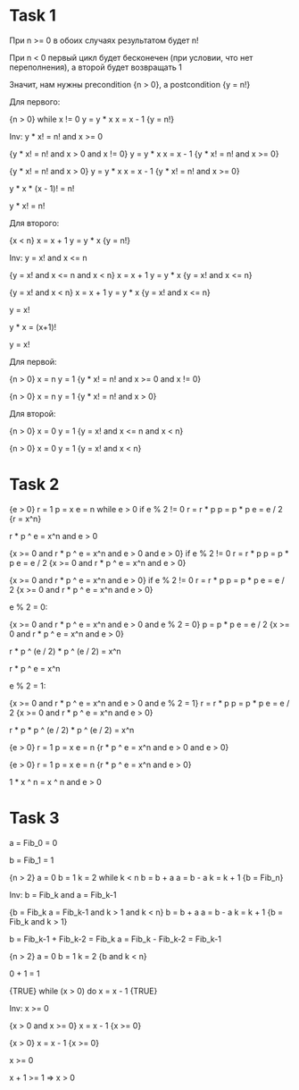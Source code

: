 # Task 1

При n >= 0 в обоих случаях результатом будет n!

При n < 0 первый цикл будет бесконечен (при условии, что нет переполнения), а второй будет возвращать 1

Значит, нам нужны precondition {n > 0}, а postcondition {y = n!}

Для первого:

{n > 0}
while x != 0
    y = y * x
    x = x - 1
{y = n!}

Inv: y * x! = n! and x >= 0

{y * x! = n! and x > 0 and x != 0}
     y = y * x
     x = x - 1
{y * x! = n! and x >= 0}

{y * x! = n! and x > 0}
     y = y * x
     x = x - 1
{y * x! = n! and x >= 0}

y * x * (x - 1)! = n!

y * x! = n!

Для второго:

{x < n}
    x = x + 1
    y = y * x
{y = n!}

Inv: y = x! and x <= n

{y = x! and x <= n and x < n}
    x = x + 1
    y = y * x
{y = x! and x <= n}

{y = x! and x < n}
    x = x + 1
    y = y * x
{y = x! and x <= n}

y = x!

y * x = (x+1)!

y = x!

Для первой:

{n > 0}
x = n
y = 1
{y * x! = n! and x >= 0 and x != 0}

{n > 0}
x = n
y = 1
{y * x! = n! and x > 0}

Для второй:

{n > 0}
x = 0
y = 1
{y = x! and x <= n and x < n}

{n > 0}
x = 0
y = 1
{y = x! and x < n}

# Task 2

{e > 0}
r = 1
p = x
e = n
while e > 0
    if e % 2 != 0
        r = r * p
    p = p * p
    e = e / 2
{r = x^n}

r * p ^ e = x^n and e > 0

{x >= 0 and r * p ^ e = x^n and e > 0 and e > 0}
    if e % 2 != 0
        r = r * p
    p = p * p
    e = e / 2
{x >= 0 and r * p ^ e = x^n and e > 0}

{x >= 0 and r * p ^ e = x^n and e > 0}
    if e % 2 != 0
        r = r * p
    p = p * p
    e = e / 2
{x >= 0 and r * p ^ e = x^n and e > 0}

e % 2 = 0:

{x >= 0 and r * p ^ e = x^n and e > 0 and e % 2 = 0}
    p = p * p
    e = e / 2
{x >= 0 and r * p ^ e = x^n and e > 0}

r * p ^ (e / 2) * p ^ (e / 2) = x^n

r * p ^ e = x^n

e % 2 = 1:

{x >= 0 and r * p ^ e = x^n and e > 0 and e % 2 = 1}
    r = r * p
    p = p * p
    e = e / 2
{x >= 0 and r * p ^ e = x^n and e > 0}

r * p * p ^ (e / 2) * p ^ (e / 2) = x^n

{e > 0}
r = 1
p = x
e = n
{r * p ^ e = x^n and e > 0 and e > 0}

{e > 0}
r = 1
p = x
e = n
{r * p ^ e = x^n and e > 0}

1 * x ^ n = x ^ n and e > 0

# Task 3

a = Fib_0 = 0

b = Fib_1 = 1

{n > 2}
a = 0
b = 1
k = 2
while k < n
    b = b + a
    a = b - a
    k = k + 1
{b = Fib_n}

Inv: b = Fib_k and a = Fib_k-1

{b = Fib_k a = Fib_k-1 and k > 1 and k < n}
    b = b + a
    a = b - a
    k = k + 1
{b = Fib_k and k > 1}

b = Fib_k-1 + Fib_k-2 = Fib_k
a = Fib_k - Fib_k-2 = Fib_k-1

{n > 2}
a = 0
b = 1
k = 2
{b  and k < n}

0 + 1 = 1

{TRUE}
while (x > 0) do
    x = x - 1
{TRUE}

Inv: x >= 0

{x > 0 and x >= 0}
x = x - 1
{x >= 0}

{x > 0}
x = x - 1
{x >= 0}

x >= 0

x + 1 >= 1 => x > 0
